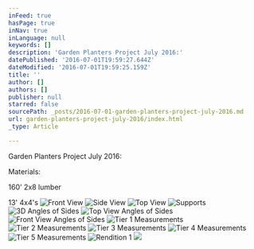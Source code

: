 ```yaml
---
inFeed: true
hasPage: true
inNav: true
inLanguage: null
keywords: []
description: 'Garden Planters Project July 2016:'
datePublished: '2016-07-01T19:59:27.644Z'
dateModified: '2016-07-01T19:59:25.159Z'
title: ''
author: []
authors: []
publisher: null
starred: false
sourcePath: _posts/2016-07-01-garden-planters-project-july-2016.md
url: garden-planters-project-july-2016/index.html
_type: Article

---
```

Garden Planters Project July 2016:

Materials:

160' 2x8 lumber

13' 4x4's
![Front View](https://the-grid-user-content.s3-us-west-2.amazonaws.com/342d89c9-07e8-4184-a539-43544566d1db.png)
![Side View](https://the-grid-user-content.s3-us-west-2.amazonaws.com/5b37eb68-34a6-4adc-98e4-1b7024955daf.png)
![Top View](https://the-grid-user-content.s3-us-west-2.amazonaws.com/d079104c-0026-4dad-af0c-b3dfc3838755.png)
![Supports](https://the-grid-user-content.s3-us-west-2.amazonaws.com/c1feae87-13f8-4fcd-826c-d0fb7dba9b01.png)
![3D Angles of Sides](https://the-grid-user-content.s3-us-west-2.amazonaws.com/eea6b918-70be-4867-b74f-1769810ca069.png)
![Top View Angles of Sides](https://the-grid-user-content.s3-us-west-2.amazonaws.com/6c581f9d-c882-45db-be41-47d20cf7c651.png)
![Front View Angles of Sides](https://the-grid-user-content.s3-us-west-2.amazonaws.com/0b056123-4fc6-4b03-a479-0db5c4bb3b3c.png)
![Tier 1 Measurements](https://the-grid-user-content.s3-us-west-2.amazonaws.com/00f195f2-e09a-4fbc-9282-ac8c4e9f6361.png)
![Tier 2 Measurements](https://the-grid-user-content.s3-us-west-2.amazonaws.com/7f391fe7-cf5a-41cb-b389-1d13763588fb.png)
![Tier 3 Measurements](https://the-grid-user-content.s3-us-west-2.amazonaws.com/fc929e50-cc5d-4cc9-92ee-0e475366789f.png)
![Tier 4 Measurements](https://the-grid-user-content.s3-us-west-2.amazonaws.com/05c5ceec-fc36-4717-9bef-bc6269311895.png)
![Tier 5 Measurements](https://the-grid-user-content.s3-us-west-2.amazonaws.com/10c38c69-fff6-4b59-a042-8bf771d13955.png)
![Rendition 1](https://the-grid-user-content.s3-us-west-2.amazonaws.com/35aaf884-f3fa-4d9a-bf6b-dbad9b914026.png)
![](https://the-grid-user-content.s3-us-west-2.amazonaws.com/646f3fd9-8eab-4f84-bf6c-b3f05feff052.png)